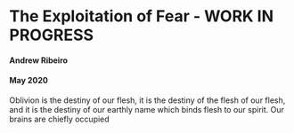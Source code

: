 # The Exploitation of Fear - WORK IN PROGRESS 
#### Andrew Ribeiro 
#### May 2020

Oblivion is the destiny of our flesh, it is the destiny of the flesh of our flesh, and it is the destiny of our earthly name which binds flesh to our spirit. Our brains are chiefly occupied 